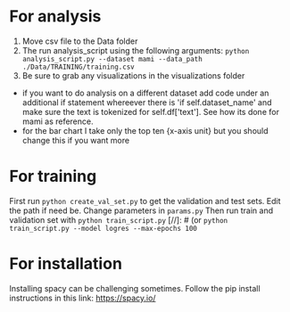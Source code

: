 # For analysis
1) Move csv file to the Data folder
2) The run analysis_script using the following arguments: ```python analysis_script.py --dataset mami --data_path ./Data/TRAINING/training.csv```
3) Be sure to grab any visualizations in the visualizations folder

* if you want to do analysis on a different dataset add code under an additional if statement whereever there is 'if self.dataset_name' and make sure the text is tokenized for self.df['text']. See how its done for mami as reference.
* for the bar chart I take only the top ten {x-axis unit} but you should change this if you want more 
# For training

First run `python create_val_set.py` to get the validation and test sets. Edit the path if need be.
Change parameters in `params.py`
Then run train and validation set with `python train_script.py`
[//]: # (or `python train_script.py --model logres --max-epochs 100`


# For installation 
Installing spacy can be challenging sometimes. Follow the pip install instructions in this link: https://spacy.io/